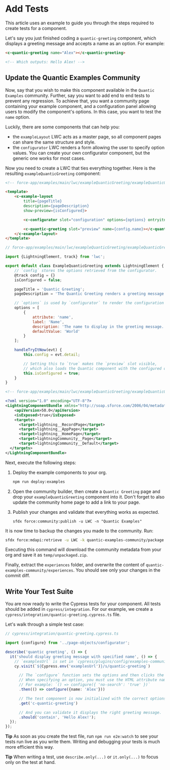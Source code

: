 # Add Tests

This article uses an example to guide you through the steps required to create tests for a component.

Let's say you just finished coding a `quantic-greeting` component, which displays a greeting message and accepts a name as an option. For example:

```html
<c-quantic-greeting name="Alex"></c-quantic-greeting>

<!-- Which outputs: Hello Alex! -->
```

## Update the Quantic Examples Community

Now, say that you wish to make this component available in the `Quantic Examples` community. Further, say you want to add end to end tests to prevent any regression. To achieve that, you want a community page containing your example component, and a configuration panel allowing users to modify the component's options. In this case, you want to test the `name` option.

Luckily, there are some components that can help you:

- the `exampleLayout` LWC acts as a master page, so all component pages can share the same structure and style.
- the `configurator` LWC renders a form allowing the user to specify option values. You can create your own configurator component, but the generic one works for most cases.

Now you need to create a LWC that ties everything together. Here is the resulting `exampleQuanticGreeting` component:

```html
<!-- force-app/examples/main/lwc/exampleQuanticGreeting/exampleQuanticGreeting.html -->

<template>
    <c-example-layout
        title={pageTitle}
        description={pageDescription}
        show-preview={isConfigured}>

        <c-configurator slot="configuration" options={options} ontryitnow={handleTryItNow}></c-configurator>

        <c-quantic-greeting slot="preview" name={config.name}></c-quantic-greeting>
    </c-example-layout>
</template>
```

```javascript
// force-app/examples/main/lwc/exampleQuanticGreeting/exampleQuanticGreeting.js

import {LightningElement, track} from 'lwc';

export default class ExampleQuanticGreeting extends LightningElement {
    // `config` stores the options retrieved from the configurator. 
    @track config = {}
    isConfigured = false;

    pageTitle = 'Quantic Greeting';
    pageDescription = 'The Quantic Greeting renders a greeting message given a name.';

    // `options` is used by `configurator` to render the configuration form.
    options = [
        {
            attribute: 'name',
            label: 'Name',
            description: 'The name to display in the greeting message.',
            defaultValue: 'World'
        }
    ];

    handleTryItNow(evt) {
        this.config = evt.detail;

        // Setting this to `true` makes the `preview` slot visible,
        // which also loads the Quantic component with the configured options.
        this.isConfigured = true;
    }
}
```

```xml
<!-- force-app/examples/main/lwc/exampleQuanticGreeting/exampleQuanticGreeting.js-meta.xml -->

<?xml version="1.0" encoding="UTF-8"?>
<LightningComponentBundle xmlns="http://soap.sforce.com/2006/04/metadata">
    <apiVersion>50.0</apiVersion>
    <isExposed>true</isExposed>
    <targets>
      <target>lightning__RecordPage</target>
      <target>lightning__AppPage</target>
      <target>lightning__HomePage</target>
      <target>lightningCommunity__Page</target>
      <target>lightningCommunity__Default</target>
  </targets>
</LightningComponentBundle>
```

Next, execute the following steps:

1. Deploy the example components to your org.

    ```bash
    npm run deploy:examples
    ```

2. Open the community builder, then create a `Quantic Greeting` page and drop your `exampleQuanticGreeting` component into it. Don't forget to also update the community home page to add a link to your page.

3. Publish your changes and validate that everything works as expected.

    ```
    sfdx force:community:publish -u LWC -n "Quantic Examples"
    ```

It is now time to backup the changes you made to the community. Run:

```bash
sfdx force:mdapi:retrieve -u LWC -k quantic-examples-community/package.xml -r temp -w 10
```

Executing this command will download the community metadata from your org and save it as `temp/unpackaged.zip`.

Finally, extract the `experiences` folder, and overwrite the content of `quantic-examples-community/experiences`. You should see only your changes in the commit diff.

## Write Your Test Suite

You are now ready to write the Cypress tests for your component. All tests should be added in `cypress/integration`. For our example, we create a `cypress/integration/quantic-greeting.cypress.ts` file.

Let's walk through a simple test case:

```typescript
// cypress/integration/quantic-greeting.cypress.ts

import {configure} from '../page-objects/configurator';

describe('quantic greeting', () => {
  it('should display greeting message with specified name', () => {
    // `examplesUrl` is set in `cypress/plugins/config/examples-community.json`
    cy.visit(`${Cypress.env('examplesUrl')}/s/quantic-greeting`)

      // The `configure` function sets the options and then clicks the `Try it now` button.
      // When specifying an option, you must use the HTML attribute name (e.g., `no-search`).
      // For example: `() => configure({ 'no-search': 'true' })`
      .then(() => configure({name: 'Alex'}))

      // The test component is now initialized with the correct options.
      .get('c-quantic-greeting')

      // And you can validate it displays the right greeting message.
      .should('contain', 'Hello Alex!');
  });
});
```

**Tip** As soon as you create the test file, run `npm run e2e:watch` to see your tests run live as you write them. Writing and debugging your tests is much more efficient this way.

**Tip** When writing a test, use `describe.only(...)` or `it.only(...)` to focus only on the test at hand. 
